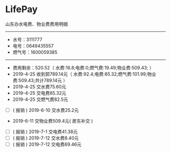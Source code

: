 # LifePay
山东办水电费、物业费费用明细
***
* 水号：3111777
* 电号：0649435557
* 燃气号：1600059385
***
* 费用剩余：520.52（ 水费:16.8;电费:0;燃气费:19.49;物业费:509.43; ）
* 2019-4-25 收到郭789.14元（ 水费:92.4;电费:85.32;燃气费:101.99;物业费:509.43;共计789.14元 ）
* 2019-4-25 交水费75.60元
* 2019-4-25 交电费85.32元
* 2019-4-25 交燃气费82.5元
* [ ] ( 报销 ) 2019-6-10 交水费25.2元
* 2019-6-11 交物业费509.4元( 房东补交 )
* [ ] ( 报销 ) 2019-7-1 交电费41.38元
* [ ] ( 报销 ) 2019-7-12 交水费8.40元
* [ ] ( 报销 ) 2019-7-12 交电费69.46元
